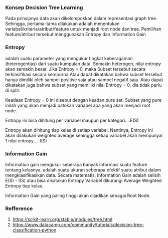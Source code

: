 ### Konsep Decision Tree Learning
Pada prinsipnya data akan dikelompokkan dalam representasi graph tree. Sehingga, pertama-tama dilakukan adalah
menentukan variabel/kriteria/atribut/feature untuk menjadi root node dan tree. Pemilihan feature/atribut tersebut
menggunakan Entropy dan Information Gain

### Entropy 
adalah suatu parameter yang mengukur tingkat keberagaman (heterogentias) dari suatu kumpulan data. Semakin heterogen,
nilai entropy akan semakin besar. Jika Entropy = 0, maka Subset tersebut secara terklasifikasi secara sempurna.Atau dapat 
dikatakan bahwa subset tersebut hanya dimiliki oleh sampel positive saja atau sampel negatif saja. Atau dapat dikatakan
juga bahwa subset yang memiliki nilai Entropy = 0, dia tidak perlu di split.

Keadaan Entropy = 0 ini disebut dengan keadan pure set. Subset yang pure inilah yang akan menjadi patokan variabel apa
yang akan menjadi root node. 

Entropy ini bisa dihitung per variabel maupun per kategori....E(S)

Entropy akan dihitung tiap kelas di setiap variabel. Nantinya, Entropy ini akan dilakukan weighted average sehingga 
setiap variabel akan mempunyai 1 nilai entropy.... I(S)

### Information Gain
Information gain mengukur seberapa banyak informasi suatu feature tentang kelasnya.
adalah suatu ukuran seberapa efektif suatu atribut dalam mengklasifikasikan data. Secara matematis, Information Gain
adalah selisih E(S) - I(S) atau bisa dikatakan Entropy Variabel dikurangi Average Weighted Entropy tiap kelas.

Information Gain yang paling tinggi akan dijadikan sebagai Root Node.


### Refference
1. https://scikit-learn.org/stable/modules/tree.html
2. https://www.datacamp.com/community/tutorials/decision-tree-classification-python